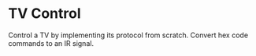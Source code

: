 # TV Control

Control a TV by implementing its protocol from scratch. Convert hex code commands to an IR signal.